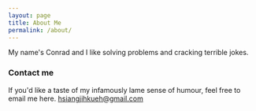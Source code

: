 ```yaml
---
layout: page
title: About Me
permalink: /about/
---
```

My name's Conrad and I like solving problems and cracking terrible jokes.
### Contact me
If you'd like a taste of my infamously lame sense of humour, feel free to email me here.
[hsiangjihkueh@gmail.com](mailto:hsiangjihkueh@gmail.com)